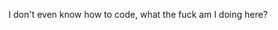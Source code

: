 I don't even know how to code, what the fuck am I doing here?

<!---
SlenderSnell/SlenderSnell is a ✨ special ✨ repository because its `README.md` (this file) appears on your GitHub profile.
You can click the Preview link to take a look at your changes.
--->
